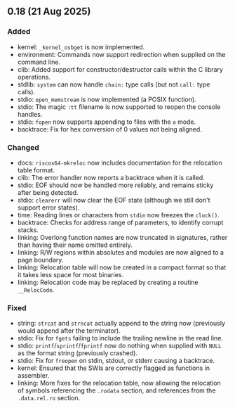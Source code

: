 ## 0.18 (21 Aug 2025)

### Added
- kernel: `_kernel_osbget` is now implemented.
- environment: Commands now support redirection when supplied on the command line.
- clib: Added support for constructor/destructor calls within the C library operations.
- stdlib: `system` can now handle `chain:` type calls (but not `call:` type calls).
- stdio: `open_memstream` is now implemented (a POSIX function).
- stdio: The magic `:tt` filename is now supported to reopen the console handles.
- stdio: `fopen` now supports appending to files with the `a` mode.
- backtrace: Fix for hex conversion of 0 values not being aligned.

### Changed
- docs: `riscos64-mkreloc` now includes documentation for the relocation table format.
- clib: The error handler now reports a backtrace when it is called.
- stdio: EOF should now be handled more reliably, and remains sticky after being detected.
- stdio: `clearerr` will now clear the EOF state (although we still don't support error states).
- time: Reading lines or characters from `stdin` now freezes the `clock()`.
- backtrace: Checks for address range of parameters, to identify corrupt stacks.
- linking: Overlong function names are now truncated in signatures, rather than having their name omitted entirely.
- linking: R/W regions within absolutes and modules are now aligned to a page boundary.
- linking: Relocation table will now be created in a compact format so that it takes less space for most binaries.
- linking: Relocation code may be replaced by creating a routine `__RelocCode`.

### Fixed
- string: `strcat` and `strncat` actually append to the string now (previously would append after the terminator).
- stdio: Fix for `fgets` failing to include the trailing newline in the read line.
- stdio: `printf`/`sprintf`/`fprintf` now do nothing when supplied with `NULL` as the format string (previously crashed).
- stdio: Fix for `freopen` on stdin, stdout, or stderr causing a backtrace.
- kernel: Ensured that the SWIs are correctly flagged as functions in assembler.
- linking: More fixes for the relocation table, now allowing the relocation of symbols referencing the `.rodata` section, and references from the `.data.rel.ro` section.

